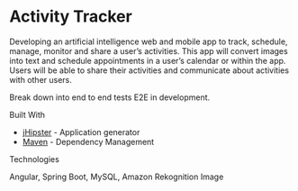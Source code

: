 # Activity Tracker

Developing an artificial intelligence web and mobile app to track, schedule, manage, monitor and share a user’s activities. This app will convert images into text and schedule appointments in a user’s calendar or within the app. Users will be able to share their activities and communicate about activities with other users.


    
Break down into end to end tests
E2E in development.

Built With

-   [jHipster](https://start.jhipster.tech/#/) - Application generator
-   [Maven](https://maven.apache.org/) - Dependency Management

Technologies

Angular, Spring Boot, MySQL, Amazon Rekognition Image

